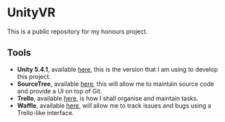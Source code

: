 # UnityVR
This is a public repository for my honours project.

## Tools
* **Unity 5.4.1**, available [here](https://unity3d.com/get-unity/download/archive), this is the version that I am using to develop this project.
* **SourceTree**, available [here](https://www.sourcetreeapp.com/), this will allow me to maintain source code and provide a UI on top of Git.
* **Trello**, available [here](https://trello.com/b/H0P1csgL/honours-project), is how I shall organise and maintain tasks.
* **Waffle**, available [here](https://waffle.io/jmottershead94/UnityVRTools), will allow me to track issues and bugs using a Trello-like interface.